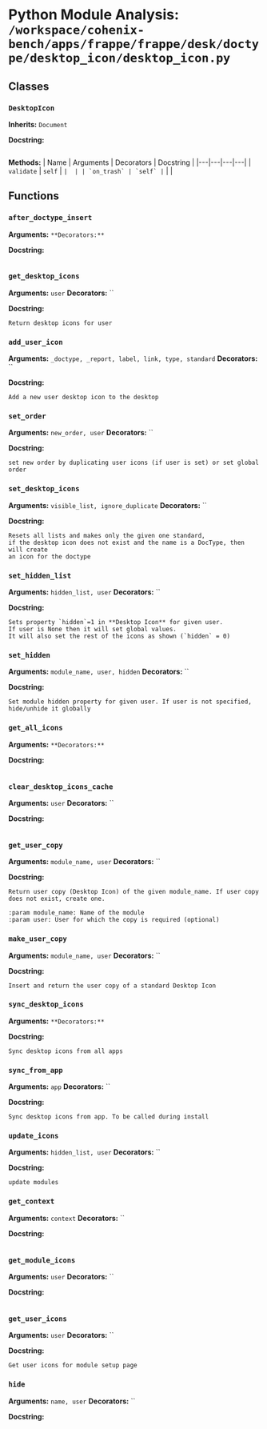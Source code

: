 # Python Module Analysis: `/workspace/cohenix-bench/apps/frappe/frappe/desk/doctype/desktop_icon/desktop_icon.py`

## Classes

### `DesktopIcon`
**Inherits:** `Document`


**Docstring:**
```

```

**Methods:**
| Name | Arguments | Decorators | Docstring |
|---|---|---|---|
| `validate` | `self` | `` |  |
| `on_trash` | `self` | `` |  |





## Functions

### `after_doctype_insert`
**Arguments:** ``
**Decorators:** ``

**Docstring:**
```

```
### `get_desktop_icons`
**Arguments:** `user`
**Decorators:** ``

**Docstring:**
```
Return desktop icons for user
```
### `add_user_icon`
**Arguments:** `_doctype, _report, label, link, type, standard`
**Decorators:** ``

**Docstring:**
```
Add a new user desktop icon to the desktop
```
### `set_order`
**Arguments:** `new_order, user`
**Decorators:** ``

**Docstring:**
```
set new order by duplicating user icons (if user is set) or set global order
```
### `set_desktop_icons`
**Arguments:** `visible_list, ignore_duplicate`
**Decorators:** ``

**Docstring:**
```
Resets all lists and makes only the given one standard,
if the desktop icon does not exist and the name is a DocType, then will create
an icon for the doctype
```
### `set_hidden_list`
**Arguments:** `hidden_list, user`
**Decorators:** ``

**Docstring:**
```
Sets property `hidden`=1 in **Desktop Icon** for given user.
If user is None then it will set global values.
It will also set the rest of the icons as shown (`hidden` = 0)
```
### `set_hidden`
**Arguments:** `module_name, user, hidden`
**Decorators:** ``

**Docstring:**
```
Set module hidden property for given user. If user is not specified,
hide/unhide it globally
```
### `get_all_icons`
**Arguments:** ``
**Decorators:** ``

**Docstring:**
```

```
### `clear_desktop_icons_cache`
**Arguments:** `user`
**Decorators:** ``

**Docstring:**
```

```
### `get_user_copy`
**Arguments:** `module_name, user`
**Decorators:** ``

**Docstring:**
```
Return user copy (Desktop Icon) of the given module_name. If user copy does not exist, create one.

:param module_name: Name of the module
:param user: User for which the copy is required (optional)
```
### `make_user_copy`
**Arguments:** `module_name, user`
**Decorators:** ``

**Docstring:**
```
Insert and return the user copy of a standard Desktop Icon
```
### `sync_desktop_icons`
**Arguments:** ``
**Decorators:** ``

**Docstring:**
```
Sync desktop icons from all apps
```
### `sync_from_app`
**Arguments:** `app`
**Decorators:** ``

**Docstring:**
```
Sync desktop icons from app. To be called during install
```
### `update_icons`
**Arguments:** `hidden_list, user`
**Decorators:** ``

**Docstring:**
```
update modules
```
### `get_context`
**Arguments:** `context`
**Decorators:** ``

**Docstring:**
```

```
### `get_module_icons`
**Arguments:** `user`
**Decorators:** ``

**Docstring:**
```

```
### `get_user_icons`
**Arguments:** `user`
**Decorators:** ``

**Docstring:**
```
Get user icons for module setup page
```
### `hide`
**Arguments:** `name, user`
**Decorators:** ``

**Docstring:**
```

```

